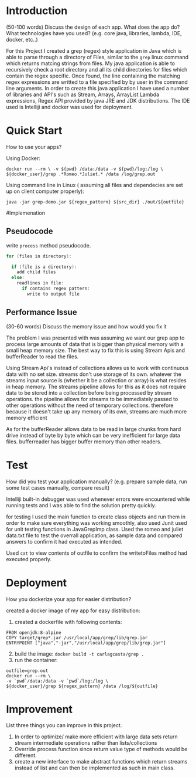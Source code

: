 # Introduction
(50-100 words)
Discuss the design of each app. What does the app do? What technologies have you used? (e.g. core java, libraries, lambda, IDE, docker, etc..)

For this Project I created a grep (regex) style application in Java which is able to parse through a directory 
of Files, similar to the `grep` linux command which returns matcing strings from files.
My java application is able to recursively check a root directory and all its child directories for files which
contain the regex specific. Once found, the line containing the matching regex expressions are writted to a file
specified by by user in the command line arguments.
In order to create this java application I have used a number of libraries and API's such as Stream, Arrays, ArrayList
Lambda expressions, Regex API provided by java JRE and JDK distributions. The IDE used is Intelliji and docker was used for deployment.


# Quick Start
How to use your apps? 

Using Docker:

`docker run --rm \
-v ${pwd} /data:/data -v ${pwd}/log:/log \
${docker_user}/grep .*Romeo.*Juliet.* /data /log/grep.out`

Using command line in Linux ( assuming all files and dependecies are set up on client computer properly):

`java -jar grep-demo.jar ${regex_pattern} ${src_dir} ./out/${outfile}`

#Implemenation
## Pseudocode
write `process` method pseudocode.

```java
for (files in directory):

  if (file is a directory):
    add child files 
  else:
    readlines in file:
      if contains regex pattern:
        write to output file

```


## Performance Issue
(30-60 words)
Discuss the memory issue and how would you fix it

The problem I was presented with was assuming we want our grep app to process large amounts of data that is bigger than physical memory with a small heap memory size. The best way to fix this is using Stream Apis and bufferReader to read the files.

Using Stream Api's instead of collections allows us to work with continuous data with no set size. streams don't use storage of its own. whatever the streams input source is (whether it be a collection or array) is what resides in heap memory. The streams pipeline allows for this as it does not require data to be stored into a collection before being processed by stream operations. the pipeline allows for streams to be immediately passed to other operations without the need of temporary collections. therefore because it doesn't take up any memory of its own, streams are much more memory efficient

As for the bufferReader allows data to be read in large chunks from hard drive instead of byte by byte which can be very inefficient for large data files. bufferreader has bigger buffer memory than other readers.

# Test
How did you test your application manually? (e.g. prepare sample data, run some test cases manually, compare result)

Intelliji built-in debugger was used whenever errors were encountered while running tests and I was able to find the solution pretty quickly.

for testing I used the main function to create class objects and run them in order to make sure everything was working smoothly, also used Junit used for unit testing functions in JavaGrepImp class. Used the romeo and juliet data.txt file to test the overrall application, as sample data and compared answers to confirm it had executed as intended.

Used `cat` to view contents of outfile to confirm the writetoFiles method had executed properly.

# Deployment
How you dockerize your app for easier distribution?

created a docker image of my app for easy distribution:

1. created a dockerfile with following contents:

```
FROM openjdk:8-alpine 
COPY target/grep*.jar /usr/local/app/grep/lib/grep.jar 
ENTRYPOINT ["java","-jar","/usr/local/app/grep/lib/grep.jar"]
```
2. build the image:
  `docker build -t carlagcasta/grep .`
3. run the container:
  ```
outfile=grep.out
docker run --rm \
-v `pwd`/data:/data -v `pwd`/log:/log \
${docker_user}/grep ${regex_pattern} /data /log/${outfile}
```


# Improvement
List three things you can improve in this project.
1. In order to optimize/ make more efficient with large data sets return stream intermediate operations rather than lists/collections
2. Override process function since return value type of methods would be different.
3. create a new interface to make abstract functions which return streams instead of list<string> and can then be implemented as such in main class.
